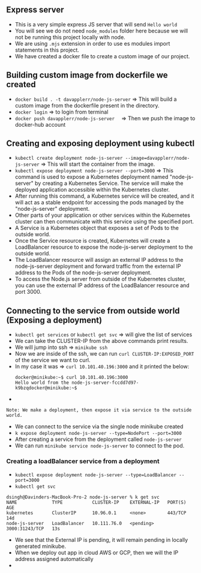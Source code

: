## Express server

- This is a very simple express JS server that will send `Hello world`
- You will see we do not need `node_modules` folder here because we will not be running this project locally with node.
- We are using `.mjs` extension in order to use es modules import statements in this project.
- We have created a docker file to create a custom image of our project.

## Building custom image from dockerfile we created

- `docker build . -t davapplerr/node-js-server` => This will build a custom image from the dockerfile present in the directory.
- `docker login` => to login from terminal
- `docker push davapplerr/node-js-server  ` => Then we push the image to docker-hub account

## Creating and exposing deployment using kubectl

- `kubectl create deployment node-js-server --image=davapplerr/node-js-server` => This will start the container from the image.
- `kubectl expose deployment node-js-server --port=3000` => This command is used to expose a Kubernetes deployment named "node-js-server" by creating a Kubernetes Service. The service will make the deployed application accessible within the Kubernetes cluster.
- After running this command, a Kubernetes service will be created, and it will act as a stable endpoint for accessing the pods managed by the "node-js-server" deployment.
- Other parts of your application or other services within the Kubernetes cluster can then communicate with this service using the specified port.
- A Service is a Kubernetes object that exposes a set of Pods to the outside world.
- Once the Service resource is created, Kubernetes will create a LoadBalancer resource to expose the node-js-server deployment to the outside world.
- The LoadBalancer resource will assign an external IP address to the node-js-server deployment and forward traffic from the external IP address to the Pods of the node-js-server deployment.
- To access the Node.js server from outside of the Kubernetes cluster, you can use the external IP address of the LoadBalancer resource and port 3000.

## Connecting to the service from outside world (Exposing a deployment)

- `kubectl get services` or `kubectl get svc` => will give the list of services
- We can take the CLUSTER-IP from the above commands print results.
- We will jump into ssh => `minikube ssh`
- Now we are inside of the ssh, we can run `curl CLUSTER-IP:EXPOSED_PORT` of the service we want to curl.
- In my case it was => `curl 10.101.40.196:3000` and it printed the below:
  ```
  docker@minikube:~$ curl 10.101.40.196:3000
  Hello world from the node-js-server-fccdd7d97-k9bzqdocker@minikube:~$
  ```
-

```
Note: We make a deployment, then expose it via service to the outside world.
```

- We can connect to the service via the single node minikube created
- `k expose deployment node-js-server --type=NodePort --port=3000`
- After creating a service from the deployment called `node-js-server`
- We can run `minikube service node-js-server` to connect to the pod.

### Creating a loadBalancer service from a deployment

- `kubectl expose deployment node-js-server --type=LoadBalancer --port=3000`
- `kubectl get svc`

```
dsingh@Davinders-MacBook-Pro-2 node-js-server % k get svc
NAME             TYPE           CLUSTER-IP    EXTERNAL-IP   PORT(S)          AGE
kubernetes       ClusterIP      10.96.0.1     <none>        443/TCP          14d
node-js-server   LoadBalancer   10.111.76.0   <pending>     3000:31243/TCP   13s
```

- We see that the External IP is pending, it will remain pending in locally generated minikube.
- When we deploy out app in cloud AWS or GCP, then we will the IP address assigned automatically
-
